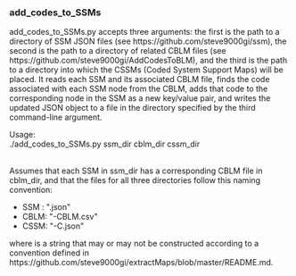 <h3>add_codes_to_SSMs</h3>

<p>
add_codes_to_SSMs.py accepts three arguments: the first is the path to a
directory of  SSM JSON files (see https://github.com/steve9000gi/ssm), the
second is the path to a directory of related CBLM files (see
https://github.com/steve9000gi/AddCodesToBLM), and the third is the path to a 
directory into which the CSSMs (Coded System Support Maps) will be placed. It
reads each SSM and its associated CBLM file, finds the code associated with each
SSM node from the CBLM, adds that code to the corresponding node in the SSM as a
new key/value pair, and writes the updated JSON object to a file in the
directory specified by the third command-line argument.
</p>

<p>
Usage:<br>
./add_codes_to_SSMs.py ssm_dir cblm_dir cssm_dir<br><br>

Assumes that each SSM in ssm_dir has a corresponding CBLM file in cblm_dir,
and that the files for all three directories follow this naming convention:
<ul>
<li>SSM : "<name>.json"</li>
<li>CBLM: "<name>-CBLM.csv"</li>
<li>CSSM: "<name>-C.json"</li>
</ul>
where <name> is a string that may or may not be constructed according to a
convention defined in
https://github.com/steve9000gi/extractMaps/blob/master/README.md.
</p>
